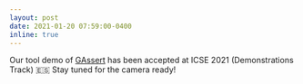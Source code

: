 ```yaml
---
layout: post
date: 2021-01-20 07:59:00-0400
inline: true
---
```


Our tool demo of [GAssert](https://github.com/valerio-terragni/gassert) has been accepted at ICSE 2021 (Demonstrations Track) :es: Stay tuned for the camera ready!
